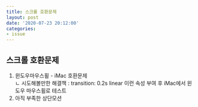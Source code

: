 ```yaml
---
title: 스크롤 호환문제
layout: post
date: '2020-07-23 20:12:00'
categories:
- issue
---
```


## 스크롤 호환문제

1. 윈도우마우스휠 - iMac 호환문제  
    ㄴ 시도해볼만한 해결책 : transition: 0.2s linear 이런 속성 부여 후 iMac에서 윈도우 마우스휠로 테스트
2. 아직 부족한 상단모션